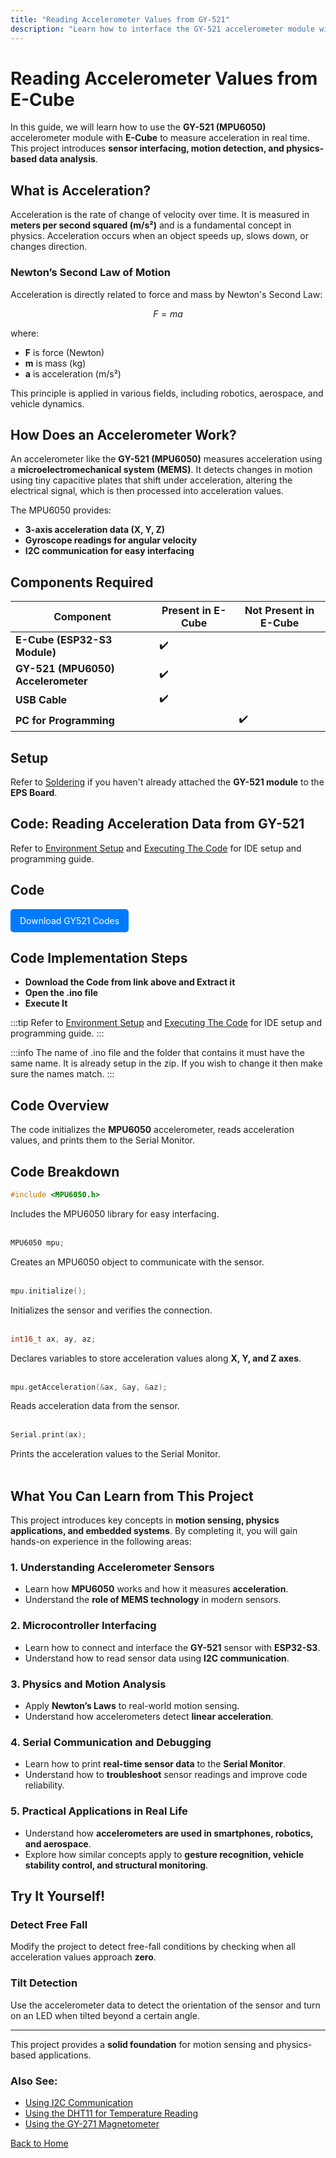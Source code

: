 ```yaml
---
title: "Reading Accelerometer Values from GY-521"
description: "Learn how to interface the GY-521 accelerometer module with E-Cube and read acceleration values."
---
```


# **Reading Accelerometer Values from E-Cube**

In this guide, we will learn how to use the **GY-521 (MPU6050)** accelerometer module with **E-Cube** to measure acceleration in real time. This project introduces **sensor interfacing, motion detection, and physics-based data analysis**.

## **What is Acceleration?**
Acceleration is the rate of change of velocity over time. It is measured in **meters per second squared (m/s²)** and is a fundamental concept in physics. Acceleration occurs when an object speeds up, slows down, or changes direction. 

### **Newton’s Second Law of Motion**
Acceleration is directly related to force and mass by Newton's Second Law:

$$ F = ma $$

where:
- **F** is force (Newton)
- **m** is mass (kg)
- **a** is acceleration (m/s²)

This principle is applied in various fields, including robotics, aerospace, and vehicle dynamics.

## **How Does an Accelerometer Work?**
An accelerometer like the **GY-521 (MPU6050)** measures acceleration using a **microelectromechanical system (MEMS)**. It detects changes in motion using tiny capacitive plates that shift under acceleration, altering the electrical signal, which is then processed into acceleration values.

The MPU6050 provides:
- **3-axis acceleration data (X, Y, Z)**
- **Gyroscope readings for angular velocity**
- **I2C communication for easy interfacing**

## **Components Required**

| Component                   | Present in E-Cube | Not Present in E-Cube |
|-----------------------------|-------------------|-----------------------|
| **E-Cube (ESP32-S3 Module)**| ✔️                |                       |
| **GY-521 (MPU6050) Accelerometer**     |          ✔️          |                  | 
| **USB Cable**              |            ✔️       |                     |
| **PC for Programming** ||✔️|

## **Setup**
Refer to [Soldering](/en/assembly/soldering.md) if you haven't already attached the **GY-521 module** to the **EPS Board**.

## **Code: Reading Acceleration Data from GY-521**

Refer to [Environment Setup](/en/operationguide/environmentsetup.md) and [Executing The Code](/en/operationguide/executingthecode.md) for IDE setup and programming guide.

## Code

<a href="/GY521-main.zip" download style="display: inline-block; padding: 10px 15px; background: #007bff; color: white; text-decoration: none; border-radius: 5px;">
Download GY521 Codes
</a>

## Code Implementation Steps

- **Download the Code from link above and Extract it**
- **Open the .ino file**
- **Execute It**

:::tip
Refer to [Environment Setup](/en/operationguide/environmentsetup.md) and [Executing The Code](/en/operationguide/executingthecode.md) for IDE setup and programming guide.
:::

:::info
The name of .ino file and the folder that contains it must have the same name. It is already setup in the zip. If you wish to change it then make sure the names match.
:::

## **Code Overview**
The code initializes the **MPU6050** accelerometer, reads acceleration values, and prints them to the Serial Monitor.

## **Code Breakdown**

```cpp
#include <MPU6050.h>
```
Includes the MPU6050 library for easy interfacing.<br><br>

```cpp
MPU6050 mpu;
```
Creates an MPU6050 object to communicate with the sensor.<br><br>

```cpp
mpu.initialize();
```
Initializes the sensor and verifies the connection.<br><br>

```cpp
int16_t ax, ay, az;
```
Declares variables to store acceleration values along **X, Y, and Z axes**.<br><br>

```cpp
mpu.getAcceleration(&ax, &ay, &az);
```
Reads acceleration data from the sensor.<br><br>

```cpp
Serial.print(ax);
```
Prints the acceleration values to the Serial Monitor.<br><br>

## **What You Can Learn from This Project**  
This project introduces key concepts in **motion sensing, physics applications, and embedded systems**. By completing it, you will gain hands-on experience in the following areas:  

### **1. Understanding Accelerometer Sensors**  
- Learn how **MPU6050** works and how it measures **acceleration**.  
- Understand the **role of MEMS technology** in modern sensors.  

### **2. Microcontroller Interfacing**  
- Learn how to connect and interface the **GY-521** sensor with **ESP32-S3**.  
- Understand how to read sensor data using **I2C communication**.  

### **3. Physics and Motion Analysis**  
- Apply **Newton’s Laws** to real-world motion sensing.  
- Understand how accelerometers detect **linear acceleration**.  

### **4. Serial Communication and Debugging**  
- Learn how to print **real-time sensor data** to the **Serial Monitor**.  
- Understand how to **troubleshoot** sensor readings and improve code reliability.  

### **5. Practical Applications in Real Life**  
- Understand how **accelerometers are used in smartphones, robotics, and aerospace**.  
- Explore how similar concepts apply to **gesture recognition, vehicle stability control, and structural monitoring**.  

## **Try It Yourself!**

### **Detect Free Fall**  
Modify the project to detect free-fall conditions by checking when all acceleration values approach **zero**.

### **Tilt Detection**  
Use the accelerometer data to detect the orientation of the sensor and turn on an LED when tilted beyond a certain angle.

---
This project provides a **solid foundation** for motion sensing and physics-based applications.  

### **Also See:**
- [Using I2C Communication](/en/experiments/gpiosensor/i2c_communication)  
- [Using the DHT11 for Temperature Reading](/en/experiments/gpiosensor/temp_reading_dht11)
- [Using the GY-271 Magnetometer](/en/experiments/gpiosensor/motion_detector)

[Back to Home](./index.md)